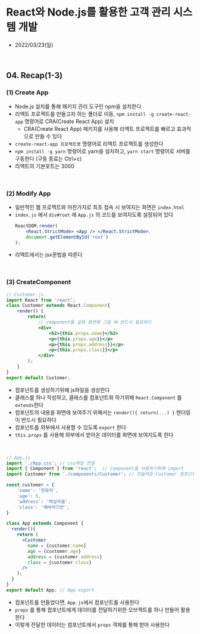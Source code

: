 # React와 Node.js를 활용한 고객 관리 시스템 개발
- 2022/03/23(일)

<br>


## 04. Recap(1-3)
### (1) Create App
- Node.js 설치를 통해 패키지 관리 도구인 npm을 설치한다
- 리액트 프로젝트를 만들고자 하는 폴더로 이동, `npm install -g create-react-app` 명령어로 CRA(Create React App) 설치
    - CRA(Create React App) 패키지를 사용해 리액트 프로젝트를 빠르고 효과적으로 만들 수 있다
- `create-react-app 프로젝트명` 명령어로 리액트 프로젝트를 생성한다
- `npm install -g yarn` 명령어로 yarn을 설치하고, `yarn start` 명령어로 서버를 구동한다 (구동 종료는 Ctrl+c)
- 리액트의 기본포트는 3000

<br>

### (2) Modify App
- 일반적인 웹 프로젝트와 마찬가지로 최초 접속 시 보여지는 화면은 `index.html`
- `index.js` 에서 `div#root` 에 `App.js` 의 코드를 보여지도록 설정되어 있다
    ```jsx
    ReactDOM.render(
        <React.StrictMode> <App /> </React.StrictMode>,
        document.getElementById('root')
    );
    ```
- 리액트에서는 jsx문법을 따른다

<br>

### (3) CreateComponent
```jsx
// Customer.js
import React from 'react';
class Customer extends React.Component{
    render() {
        return(
            // component를 실제 화면에 그릴 때 반드시 필요하다
            <div>
                <h2>{this.props.name}</h2>
                <p>{this.props.age}}</p>
                <p>{this.props.address}}</p>
                <p>{this.props.class}}</p>
            </div>
        );
    }
}
export default Customer;
```
- 컴포넌트를 생성하기위해 js파일을 생성한다
- 클래스를 하나 작성하고, 클래스를 컴포넌트화 하기위해 `React.Component` 를 `extends`한다
- 컴포넌트의 내용을 화면에 보여주기 위해서는 `render(){ return(...) }` 렌더링이 반드시 필요하다
- 컴포넌트를 외부에서 사용할 수 있도록 `export` 한다
- `this.props` 를 사용해 외부에서 받아온 데이터를 화면에 보여지도록 한다

<br>

```jsx
// App.js
import './App.css'; // css파일 연결
import { Component } from 'react';  // Component을 사용하기위헤 import
import Customer from './components/Customer'; // 만들어둔 Customer 컴포넌트 사용을 위한 import 

const customer = {
    'name': '한유리',
    'age': 5,
    'address': '떡잎마을',
    'class': '해바라기반',
}

class App extends Component {
  render(){
    return (
      <Customer
        name = {customer.name}
        age = {customer.age}
        address = {customer.address}
        class = {customer.class}
      />
    );
  }
}
export default App; // App export
```
- 컴포넌트를 만들었다면, `App.js`에서 컴포넌트를 사용한다 
- `props` 를 통해 컴포넌트에게 데이터를 전달하기위한 오브젝트를 하나 만들어 활용한다
- 이렇게 전달한 데이터는 컴포넌트에서 `props` 객체를 통해 받아 사용한다